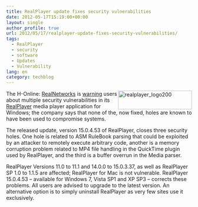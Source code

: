```yaml
---
title: RealPlayer update fixes security vulnerabilities
date: 2012-05-17T15:19:00+00:00
layout: single
author_profile: true
url: 2012/05/17/realplayer-update-fixes-security-vulnerabilities/
tags:
  - RealPlayer
  - security
  - software
  - Updates
  - Vulnerability
lang: en
category: techblog
---
```

[<img title="realplayer_logo200" border="0" alt="realplayer_logo200" align="right" src="http://lh5.ggpht.com/-_0NStkVzW3k/T7UQCUHur_I/AAAAAAAAGAg/Nu4kfKBVX-U/realplayer_logo200_thumb.png?imgmax=800" width="200" height="51" />](http://lh4.ggpht.com/-ZpK7OGIlX0E/T7UQAKJa_LI/AAAAAAAAGAY/FmEayK7ZLC0/s1600-h/realplayer_logo200%25255B2%25255D.png)The H-Online: [RealNetworks](http://www.realnetworks.com/) is [warning](http://service.real.com/realplayer/security/05152012_player/en/) users about multiple security vulnerabilities in its [RealPlayer](http://www.real.com/realplayer) media player application for Windows; the company says that none of the, now fixed, holes are known to have been used to compromise systems.

The released update, version 15.0.4.53 of RealPlayer, closes three security holes. One hole is related to ASM RuleBook parsing that could be exploited by an attacker to remotely execute arbitrary code, another is a memory corruption problem related to MP4 file handling in the QuickTime plugin used by RealPlayer, and the third is a buffer overrun in the Media parser. 

RealPlayer Versions 11.0 to 11.1 and 14.0.0 to 15.0.3.37, as well as RealPlayer SP 1.0 to 1.1.5 are affected; RealPlayer for Mac is not vulnerable. RealPlayer 15.0.4.53 – available for Windows 7, Vista SP1 and XP SP3 – corrects these problems. All users are advised to upgrade to the latest version. An alternative option is to simply uninstall RealPlayer as very few sites use it exclusively.
